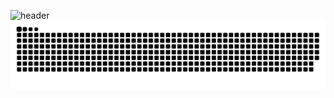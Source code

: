 ![header](https://capsule-render.vercel.app/api?type=wave&color=_FFEAEA&height=300&section=header&text=capsule%20render&fontSize=90)
![snake gif](https://github.com/Dahye73/Dahye73/blob/output/github-contribution-grid-snake.svg)
